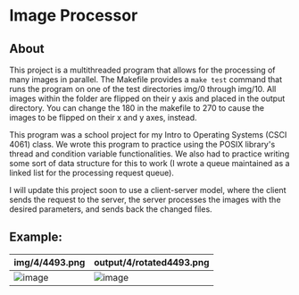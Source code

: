 # Image Processor

## About
This project is a multithreaded program that allows for the processing of many images in parallel. The Makefile provides a `make test` command that runs the program on one of the test directories img/0 through img/10. All images within the folder are flipped on their y axis and placed in the output directory. You can change the 180 in the makefile to 270 to cause the images to be flipped on their x and y axes, instead.

This program was a school project for my Intro to Operating Systems (CSCI 4061) class. We wrote this program to practice using the POSIX library's thread and condition variable functionalities. We also had to practice writing some sort of data structure for this to work (I wrote a queue maintained as a linked list for the processing request queue).

I will update this project soon to use a client-server model, where the client sends the request to the server, the server processes the images with the desired parameters, and sends back the changed files.

## Example:
|img/4/4493.png|output/4/rotated4493.png|
|--------------|------------------------|
|![image](https://github.com/ConnellHagen/image-processor/assets/72321241/f7351cd6-ebb5-49ab-9b2c-8666d60be88d)|![image](https://github.com/ConnellHagen/image-processor/assets/72321241/16913892-8204-497a-b2a6-ab3e732a3813)|


